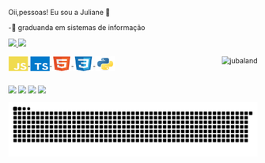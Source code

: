 Oii,pessoas! Eu sou a Juliane 👋

-🧠 graduanda em sistemas de informação



 <div>
  <a href="https://github.com/juliane-maria">
  <img height="180em" src="https://github-readme-stats.vercel.app/api?username=juliane-maria&show_icons=true&theme=dracula&include_all_commits=true&count_private=true"/>
  <img height="180em" src="https://github-readme-stats.vercel.app/api/top-langs/?username=juliane-maria&layout=compact&langs_count=7&theme=dracula"/>
</div>
  
  <div style="display: inline_block"><br>
  <img align="center" alt="ju-Js" height="30" width="40" src="https://raw.githubusercontent.com/devicons/devicon/master/icons/javascript/javascript-plain.svg">
   <img align="center" alt="ju-Ts" height="30" width="40" src="https://raw.githubusercontent.com/devicons/devicon/master/icons/typescript/typescript-plain.svg">
  <img align="center" alt="ju-HTML" height="30" width="40" src="https://raw.githubusercontent.com/devicons/devicon/master/icons/html5/html5-original.svg">
  <img align="center" alt="ju-CSS" height="30" width="40" src="https://raw.githubusercontent.com/devicons/devicon/master/icons/css3/css3-original.svg">
  <img align="center" alt="ju-Python" height="30" width="40" src="https://raw.githubusercontent.com/devicons/devicon/master/icons/python/python-original.svg">
  
   <img align="right" alt="jubaland" src="https://media.discordapp.net/attachments/696065278563450963/879057955918610493/jubaland.gif?width=148&height=128"   >
    
</div>
  
  
  ##
  
  <div> 
 
  <a href="https://instagram.com/jm.jar" target="_blank"><img src="https://img.shields.io/badge/-Instagram-%23E4405F?style=for-the-badge&logo=instagram&logoColor=white" target="_blank"></a>
 <a href="https://discord.com/channels/@me/879061999735152680" target="_blank"><img src="https://img.shields.io/badge/Discord-7289DA?style=for-the-badge&logo=discord&logoColor=white" target="_blank"></a> 
  <a href = "mailto:julianesousa758@gmail.com"><img src="https://img.shields.io/badge/-Gmail-%23333?style=for-the-badge&logo=gmail&logoColor=white" target="_blank"></a>
  <a href="https://www.linkedin.com/in/juliane-maria-9b9baa180/" target="_blank"><img src="https://img.shields.io/badge/-LinkedIn-%230077B5?style=for-the-badge&logo=linkedin&logoColor=white" target="_blank"></a> 
 
  ![Snake animation](https://github.com/juliane-maria/juliane-maria/blob/output/github-contribution-grid-snake.svg)
 
</div>
